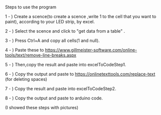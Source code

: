 Steps to use the program

1 - ) Create a scence(to create a scence ,write 1 to the cell that you want to paint), according to your LED strip, by excel. 

2 - ) Select the scence and click to "get data from a table" .

3 - ) Press Ctrl+A and copy all cells(1 and null).

4 - ) Paste these to https://www.gillmeister-software.com/online-tools/text/remove-line-breaks.aspx

5 - ) Then,copy the result and paste into excelToCodeStep1.

6 - ) Copy the output and paste to https://onlinetexttools.com/replace-text (for deleting spaces)

7 - ) Copy the result and paste into excelToCodeStep2.

8 - ) Copy the output and paste to arduino code.


(I showed these steps with pictures)
